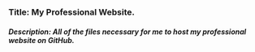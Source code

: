 ### Title: My Professional Website.

##### Description: All of the files necessary for me to host my professional website on GitHub.
